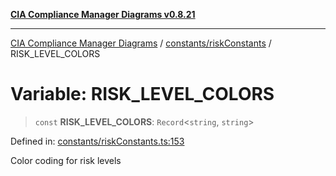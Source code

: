 [**CIA Compliance Manager Diagrams v0.8.21**](../../../README.md)

***

[CIA Compliance Manager Diagrams](../../../modules.md) / [constants/riskConstants](../README.md) / RISK\_LEVEL\_COLORS

# Variable: RISK\_LEVEL\_COLORS

> `const` **RISK\_LEVEL\_COLORS**: `Record`\<`string`, `string`\>

Defined in: [constants/riskConstants.ts:153](https://github.com/Hack23/cia-compliance-manager/blob/689e67e40bb6afe811128d672a0d7dd5fcbdaea5/src/constants/riskConstants.ts#L153)

Color coding for risk levels

